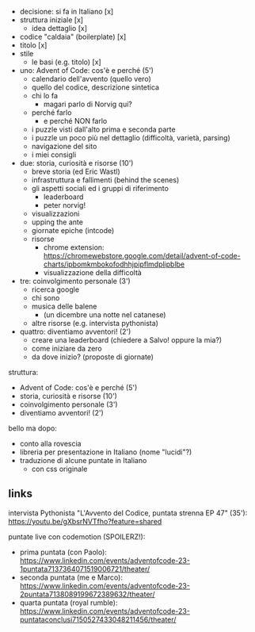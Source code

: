 - decisione: si fa in Italiano [x]
- struttura iniziale [x]
  - idea dettaglio [x]
- codice "caldaia" (boilerplate) [x]
- titolo [x]
- stile
  - le basi (e.g. titolo) [x]
- uno: Advent of Code: cos'è e perché (5')
  - calendario dell'avvento (quello vero)
  - quello del codice, descrizione sintetica
  - chi lo fa
    - magari parlo di Norvig qui?
  - perché farlo
    - e perché NON farlo
  - i puzzle visti dall'alto prima e seconda parte
  - i puzzle un poco più nel dettaglio (difficoltà, varietà, parsing)
  - navigazione del sito
  - i miei consigli
- due: storia, curiosità e risorse (10')
  - breve storia (ed Eric Wastl)
  - infrastruttura e fallimenti (behind the scenes)
  - gli aspetti sociali ed i gruppi di riferimento
    - leaderboard
    - peter norvig!
  - visualizzazioni
  - upping the ante
  - giornate epiche (intcode)
  - risorse
    - chrome extension: https://chromewebstore.google.com/detail/advent-of-code-charts/ipbomkmbokofodhhjpipflmdplipblbe
    - visualizzazione della difficoltà
- tre: coinvolgimento personale (3')
  - ricerca google
  - chi sono
  - musica delle balene
    - (un dicembre una notte nel catanese)
  - altre risorse (e.g. intervista pythonista)
- quattro: diventiamo avventori! (2')
  - creare una leaderboard (chiedere a Salvo! oppure la mia?)
  - come iniziare da zero
  - da dove inizio? (proposte di giornate)

struttura:
- Advent of Code: cos'è e perché (5')
- storia, curiosità e risorse (10')
- coinvolgimento personale (3')
- diventiamo avventori! (2')

bello ma dopo:
- conto alla rovescia
- libreria per presentazione in Italiano (nome "lucidi"?)
- traduzione di alcune puntate in Italiano
  - con css originale

## links

intervista Pythonista "L'Avvento del Codice, puntata strenna EP 47" (35'): https://youtu.be/gXbsrNVTfho?feature=shared

puntate live con codemotion (SPOILERZ!):

- prima puntata (con Paolo): https://www.linkedin.com/events/adventofcode-23-1puntata7137364071519006721/theater/
- seconda puntata (me e Marco): https://www.linkedin.com/events/adventofcode-23-2puntata7138089199672389632/theater/
- quarta puntata (royal rumble): https://www.linkedin.com/events/adventofcode-23-puntataconclusi7150527433048211456/theater/
